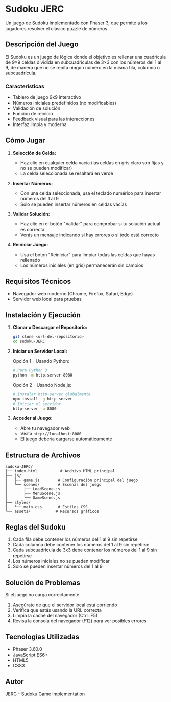# Sudoku JERC

Un juego de Sudoku implementado con Phaser 3, que permite a los jugadores resolver el clásico puzzle de números.

## Descripción del Juego

El Sudoku es un juego de lógica donde el objetivo es rellenar una cuadrícula de 9×9 celdas dividida en subcuadrículas de 3×3 con los números del 1 al 9, de manera que no se repita ningún número en la misma fila, columna o subcuadrícula.

### Características

- Tablero de juego 9x9 interactivo
- Números iniciales predefinidos (no modificables)
- Validación de solución
- Función de reinicio
- Feedback visual para las interacciones
- Interfaz limpia y moderna

## Cómo Jugar

1. **Selección de Celda:**
   - Haz clic en cualquier celda vacía (las celdas en gris claro son fijas y no se pueden modificar)
   - La celda seleccionada se resaltará en verde

2. **Insertar Números:**
   - Con una celda seleccionada, usa el teclado numérico para insertar números del 1 al 9
   - Solo se pueden insertar números en celdas vacías

3. **Validar Solución:**
   - Haz clic en el botón "Validar" para comprobar si tu solución actual es correcta
   - Verás un mensaje indicando si hay errores o si todo está correcto

4. **Reiniciar Juego:**
   - Usa el botón "Reiniciar" para limpiar todas las celdas que hayas rellenado
   - Los números iniciales (en gris) permanecerán sin cambios

## Requisitos Técnicos

- Navegador web moderno (Chrome, Firefox, Safari, Edge)
- Servidor web local para pruebas

## Instalación y Ejecución

1. **Clonar o Descargar el Repositorio:**
   ```bash
   git clone <url-del-repositorio>
   cd sudoku-JERC
   ```

2. **Iniciar un Servidor Local:**
   
   Opción 1 - Usando Python:
   ```bash
   # Para Python 3
   python -m http.server 8080
   ```
   
   Opción 2 - Usando Node.js:
   ```bash
   # Instalar http-server globalmente
   npm install -g http-server
   # Iniciar el servidor
   http-server -p 8080
   ```

3. **Acceder al Juego:**
   - Abre tu navegador web
   - Visita `http://localhost:8080`
   - El juego debería cargarse automáticamente

## Estructura de Archivos

```
sudoku-JERC/
├── index.html          # Archivo HTML principal
├── js/
│   ├── game.js        # Configuración principal del juego
│   └── scenes/        # Escenas del juego
│       ├── LoadScene.js
│       ├── MenuScene.js
│       └── GameScene.js
├── styles/
│   └── main.css       # Estilos CSS
└── assets/           # Recursos gráficos
```

## Reglas del Sudoku

1. Cada fila debe contener los números del 1 al 9 sin repetirse
2. Cada columna debe contener los números del 1 al 9 sin repetirse
3. Cada subcuadrícula de 3x3 debe contener los números del 1 al 9 sin repetirse
4. Los números iniciales no se pueden modificar
5. Solo se pueden insertar números del 1 al 9

## Solución de Problemas

Si el juego no carga correctamente:
1. Asegúrate de que el servidor local está corriendo
2. Verifica que estás usando la URL correcta
3. Limpia la caché del navegador (Ctrl+F5)
4. Revisa la consola del navegador (F12) para ver posibles errores

## Tecnologías Utilizadas

- Phaser 3.60.0
- JavaScript ES6+
- HTML5
- CSS3

## Autor

JERC - Sudoku Game Implementation 